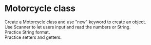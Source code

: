 # Motorcycle class
Create a Motorcycle class and use "new" keyword to create an object.<br/>
Use Scanner to let users input and read the numbers or String.<br/>
Practice String format.<br/>
Practice setters and getters.
